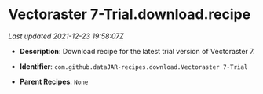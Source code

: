 # Vectoraster 7-Trial.download.recipe

_Last updated 2021-12-23 19:58:07Z_

- **Description**: Download recipe for the latest trial version of Vectoraster 7.

- **Identifier**: `com.github.dataJAR-recipes.download.Vectoraster 7-Trial`

- **Parent Recipes**: `None`